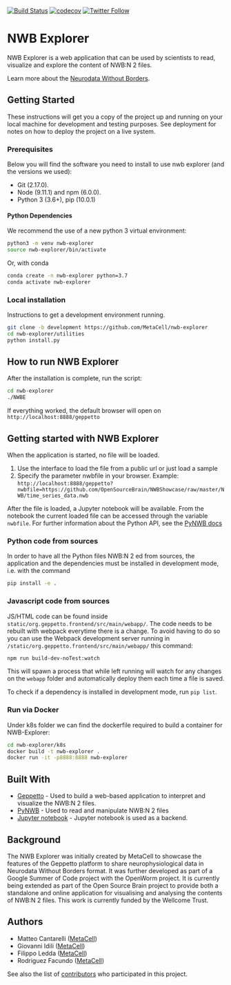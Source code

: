 [![Build Status](https://travis-ci.org/MetaCell/nwb-explorer.svg?branch=development)](https://travis-ci.org/MetaCell/nwb-explorer)
[![codecov](https://codecov.io/gh/MetaCell/nwb-explorer/branch/development/graph/badge.svg)](https://codecov.io/gh/MetaCell/nwb-explorer)
[![Twitter Follow](https://img.shields.io/twitter/follow/metacell.svg?label=follow&style=social)](https://twitter.com/metacell)

# NWB Explorer

NWB Explorer is a web application that can be used by scientists to read, visualize and explore
the content of NWB:N 2 files.

Learn more about the [Neurodata Without Borders](https://www.nwb.org/).

## Getting Started

These instructions will get you a copy of the project up and running on your local machine for development and testing purposes. See deployment for notes on how to deploy the project on a live system. 

### Prerequisites

Below you will find the software you need to install to use nwb explorer (and the versions we used):

* Git (2.17.0).
* Node (9.11.1) and npm (6.0.0).
* Python 3 (3.6+), pip (10.0.1)

#### Python Dependencies

We recommend the use of a new python 3 virtual environment:

```bash
python3 -m venv nwb-explorer
source nwb-explorer/bin/activate
```

Or, with conda

```bash
conda create -n nwb-explorer python=3.7
conda activate nwb-explorer
```

### Local installation

Instructions to get a development environment running.

```bash
git clone -b development https://github.com/MetaCell/nwb-explorer
cd nwb-explorer/utilities
python install.py
```

## How to run NWB Explorer

After the installation is complete, run the script:

```bash
cd nwb-explorer
./NWBE
```

If everything worked, the default browser will open on `http://localhost:8888/geppetto`

## Getting started with NWB Explorer

When the application is started, no file will be loaded.

1. Use the interface to load the file from a public url or just load a sample
1. Specify the parameter nwbfile in your browser. Example: `http://localhost:8888/geppetto?nwbfile=https://github.com/OpenSourceBrain/NWBShowcase/raw/master/NWB/time_series_data.nwb`

After the file is loaded, a Jupyter notebook will be available.
From the notebook the current loaded file can be accessed through the variable `nwbfile`.
For further information about the Python API, see the [PyNWB docs](https://pynwb.readthedocs.io/en/stable/)

### Python code from sources

In order to have all the Python files NWB:N 2 ed from sources, the application and the dependencies must be installed in development mode, i.e. with the command

```bash
pip install -e .
```

### Javascript code from sources

JS/HTML code can be found inside `static/org.geppetto.frontend/src/main/webapp/`. The code needs to be rebuilt with webpack everytime there is a change. To avoid having to do so you can use the Webpack development server running in `/static/org.geppetto.frontend/src/main/webapp/` this command:

```bash
npm run build-dev-noTest:watch
```

This will spawn a process that while left running will watch for any changes on the `webapp` folder and automatically deploy them each time a file is saved.

To check if a dependency is installed in development mode, run `pip list`.

### Run via Docker

Under k8s folder we can find the dockerfile required to build a container for NWB-Explorer:

```bash
cd nwb-explorer/k8s
docker build -t nwb-explorer .
docker run -it -p8888:8888 nwb-explorer
```

## Built With

* [Geppetto](http://www.geppetto.org/) - Used to build a web-based application to interpret and visualize the NWB:N 2 files.
* [PyNWB](https://github.com/NeurodataWithoutBorders/pynwb) - Used to read and manipulate NWB:N 2 files
* [Jupyter notebook](https://jupyter.org/) - Jupyter notebook is used as a backend.


## Background

The NWB Explorer was initially created by MetaCell to showcase the features of the Geppetto platform to share
neurophysiological data in Neurodata Without Borders format. It was further developed as part of a
Google Summer of Code project with the OpenWorm project. It is currently being extended as part of the Open Source Brain
project to provide both a standalone and online application for visualising and analysing the contents of NWB:N 2 files.
This work is currently funded by the Wellcome Trust.

## Authors

* Matteo Cantarelli ([MetaCell](http://metacell.us))
* Giovanni Idili ([MetaCell](http://metacell.us))
* Filippo Ledda ([MetaCell](http://metacell.us))
* Rodriguez Facundo ([MetaCell](http://metacell.us))

See also the list of [contributors](https://github.com/Metacell/nwb-explorer/contributors) who participated in this project.
